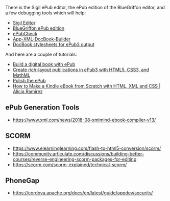 There is the Sigil ePub editor, the ePub edition of the BlueGriffon editor, and a few debugging tools which will help:

 * [Sigil Editor](https://github.com/Sigil-Ebook/Sigil)
 * [BlueGriffon ePub edition](http://www.bluegriffon-epubedition.com/)
 * [ePubCheck](https://github.com/IDPF/epubcheck)
 * [App-XML-DocBook-Builder](http://search.cpan.org/dist/App-XML-DocBook-Builder/)
 * [DocBook stylesheets for ePub3 output](http://sourceforge.net/projects/docbook/files/epub3/)

And here are a couple of tutorials:

 * [Build a digital book with ePub](http://www.ibm.com/developerworks/xml/tutorials/x-epubtut/)
 * [Create rich-layout publications in ePub3 with HTML5, CSS3, and MathML](http://www.ibm.com/developerworks/web/library/x-richlayoutepub/index.html)
 * [Polish the ePub](http://www.ibm.com/developerworks/opensource/library/x-polishepubs/index.html)
 * [How to Make a Kindle eBook from Scratch with HTML, XML and CSS | Alicia Ramirez](https://www.aliciaramirez.com/2014/05/how-to-make-a-kindle-ebook-from-scratch/)

## ePub Generation Tools
* https://www.xml.com/news/2018-08-xmlmind-ebook-compiler-v13/

## SCORM
* https://www.elearninglearning.com/flash-to-html5-conversion/scorm/
* https://community.articulate.com/discussions/building-better-courses/reverse-engineering-scorm-packages-for-editing
* https://scorm.com/scorm-explained/technical-scorm/

## PhoneGap

* https://cordova.apache.org/docs/en/latest/guide/appdev/security/